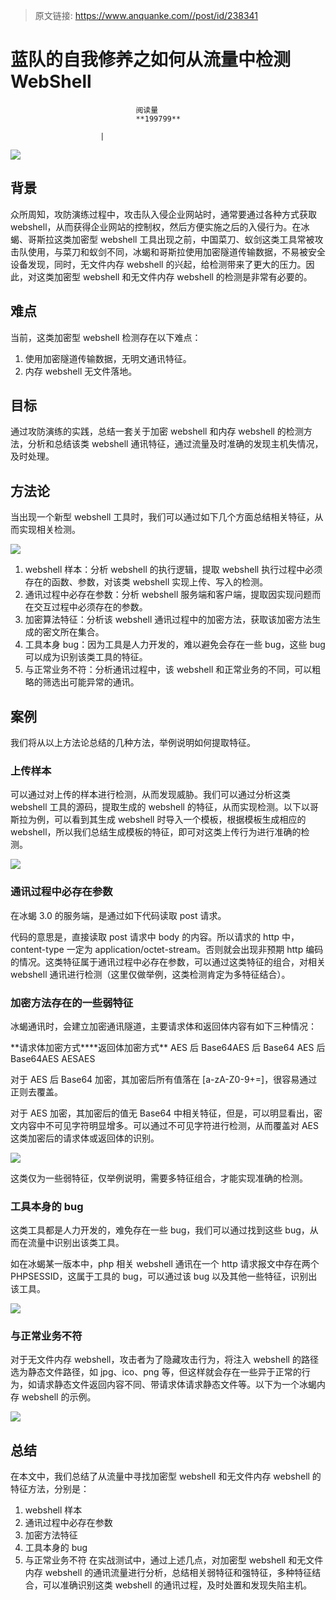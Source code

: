 > 原文链接: https://www.anquanke.com//post/id/238341 


# 蓝队的自我修养之如何从流量中检测 WebShell


                                阅读量   
                                **199799**
                            
                        |
                        
                                                                                    



[![](https://p1.ssl.qhimg.com/t011dde4ccb9a1d9297.jpg)](https://p1.ssl.qhimg.com/t011dde4ccb9a1d9297.jpg)



## 背景

众所周知，攻防演练过程中，攻击队入侵企业网站时，通常要通过各种方式获取 webshell，从而获得企业网站的控制权，然后方便实施之后的入侵行为。在冰蝎、哥斯拉这类加密型 webshell 工具出现之前，中国菜刀、蚁剑这类工具常被攻击队使用，与菜刀和蚁剑不同，冰蝎和哥斯拉使用加密隧道传输数据，不易被安全设备发现，同时，无文件内存 webshell 的兴起，给检测带来了更大的压力。因此，对这类加密型 webshell 和无文件内存 webshell 的检测是非常有必要的。

## 难点

当前，这类加密型 webshell 检测存在以下难点：
1. 使用加密隧道传输数据，无明文通讯特征。
1. 内存 webshell 无文件落地。
## 目标

通过攻防演练的实践，总结一套关于加密 webshell 和内存 webshell 的检测方法，分析和总结该类 webshell 通讯特征，通过流量及时准确的发现主机失情况，及时处理。

## 方法论

当出现一个新型 webshell 工具时，我们可以通过如下几个方面总结相关特征，从而实现相关检测。

[![](https://p0.ssl.qhimg.com/t01f7bc0274a0b1052f.png)](https://p0.ssl.qhimg.com/t01f7bc0274a0b1052f.png)
1. webshell 样本：分析 webshell 的执行逻辑，提取 webshell 执行过程中必须存在的函数、参数，对该类 webshell 实现上传、写入的检测。
1. 通讯过程中必存在参数：分析 webshell 服务端和客户端，提取因实现问题而在交互过程中必须存在的参数。
1. 加密算法特征：分析该 webshell 通讯过程中的加密方法，获取该加密方法生成的密文所在集合。
1. 工具本身 bug：因为工具是人力开发的，难以避免会存在一些 bug，这些 bug 可以成为识别该类工具的特征。
1. 与正常业务不符：分析通讯过程中，该 webshell 和正常业务的不同，可以粗略的筛选出可能异常的通讯。
## 案例

我们将从以上方法论总结的几种方法，举例说明如何提取特征。

### **上传样本**

可以通过对上传的样本进行检测，从而发现威胁。我们可以通过分析这类 webshell 工具的源码，提取生成的 webshell 的特征，从而实现检测。以下以哥斯拉为例，可以看到其生成 webshell 时导入一个模板，根据模板生成相应的 webshell，所以我们总结生成模板的特征，即可对这类上传行为进行准确的检测。

[![](https://p2.ssl.qhimg.com/t01d3d6564f461a8262.png)](https://p2.ssl.qhimg.com/t01d3d6564f461a8262.png)

### **通讯过程中必存在参数**

在冰蝎 3.0 的服务端，是通过如下代码读取 post 请求。

代码的意思是，直接读取 post 请求中 body 的内容。所以请求的 http 中，content-type 一定为 application/octet-stream。否则就会出现非预期 http 编码的情况。这类特征属于通讯过程中必存在参数，可以通过这类特征的组合，对相关 webshell 通讯进行检测（这里仅做举例，这类检测肯定为多特征结合）。

### **加密方法存在的一些弱特征**

冰蝎通讯时，会建立加密通讯隧道，主要请求体和返回体内容有如下三种情况：
<td class="ql-align-center" data-row="1">**请求体加密方式**</td><td class="ql-align-center" data-row="1">**返回体加密方式**</td>
<td class="ql-align-center" data-row="2">AES 后 Base64</td><td class="ql-align-center" data-row="2">AES 后 Base64</td>
<td class="ql-align-center" data-row="3">AES 后 Base64</td><td class="ql-align-center" data-row="3">AES</td>
<td class="ql-align-center" data-row="4">AES</td><td class="ql-align-center" data-row="4">AES</td>

对于 AES 后 Base64 加密，其加密后所有值落在 [a-zA-Z0-9+\=]，很容易通过正则去覆盖。

对于 AES 加密，其加密后的值无 Base64 中相关特征，但是，可以明显看出，密文内容中不可见字符明显增多。可以通过不可见字符进行检测，从而覆盖对 AES 这类加密后的请求体或返回体的识别。

[![](https://p1.ssl.qhimg.com/t015157175107b32863.png)](https://p1.ssl.qhimg.com/t015157175107b32863.png)

这类仅为一些弱特征，仅举例说明，需要多特征组合，才能实现准确的检测。

### **工具本身的 bug**

这类工具都是人力开发的，难免存在一些 bug，我们可以通过找到这些 bug，从而在流量中识别出该类工具。

如在冰蝎某一版本中，php 相关 webshell 通讯在一个 http 请求报文中存在两个 PHPSESSID，这属于工具的 bug，可以通过该 bug 以及其他一些特征，识别出该工具。

[![](https://p5.ssl.qhimg.com/t01dd5576cf9fb68d95.png)](https://p5.ssl.qhimg.com/t01dd5576cf9fb68d95.png)

### **与正常业务不符**

对于无文件内存 webshell，攻击者为了隐藏攻击行为，将注入 webshell 的路径选为静态文件路径，如 jpg、ico、png 等，但这样就会存在一些异于正常的行为，如请求静态文件返回内容不同、带请求体请求静态文件等。以下为一个冰蝎内存 webshell 的示例。

[![](https://p0.ssl.qhimg.com/t01de8f454039a86835.png)](https://p0.ssl.qhimg.com/t01de8f454039a86835.png)

## 总结

在本文中，我们总结了从流量中寻找加密型 webshell 和无文件内存 webshell 的特征方法，分别是：
1. webshell 样本
1. 通讯过程中必存在参数
1. 加密方法特征
1. 工具本身的 bug
1. 与正常业务不符
在实战测试中，通过上述几点，对加密型 webshell 和无文件内存 webshell 的通讯流量进行分析，总结相关弱特征和强特征，多种特征结合，可以准确识别这类 webshell 的通讯过程，及时处置和发现失陷主机。
